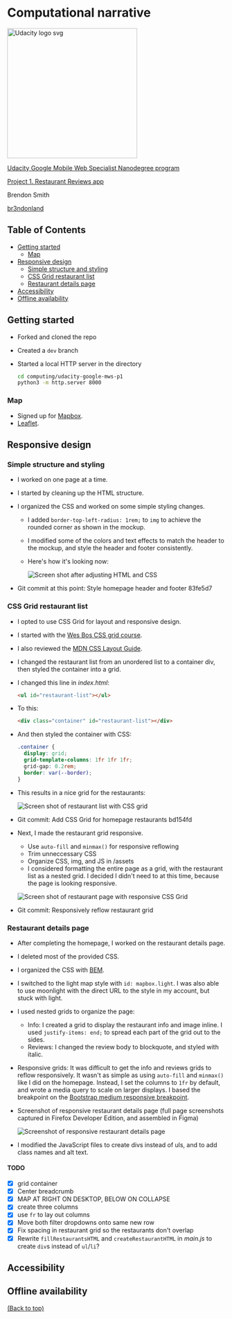 # Computational narrative

<a href="https://www.udacity.com/">
  <img src="https://s3-us-west-1.amazonaws.com/udacity-content/rebrand/svg/logo.min.svg" width="300" alt="Udacity logo svg">
</a>

[Udacity Google Mobile Web Specialist Nanodegree program](https://www.udacity.com/course/mobile-web-specialist-nanodegree--nd024)

[Project 1. Restaurant Reviews app](https://github.com/br3ndonland/udacity-google-mws-p1)

Brendon Smith

[br3ndonland](https://github.com/br3ndonland)

## Table of Contents <!-- omit in toc -->

- [Getting started](#getting-started)
  - [Map](#map)
- [Responsive design](#responsive-design)
  - [Simple structure and styling](#simple-structure-and-styling)
  - [CSS Grid restaurant list](#css-grid-restaurant-list)
  - [Restaurant details page](#restaurant-details-page)
- [Accessibility](#accessibility)
- [Offline availability](#offline-availability)

## Getting started

- Forked and cloned the repo
- Created a `dev` branch
- Started a local HTTP server in the directory

  ```sh
  cd computing/udacity-google-mws-p1
  python3 -m http.server 8000
  ```

### Map

- Signed up for [Mapbox](https://www.mapbox.com).
- [Leaflet](https://leafletjs.com/).

## Responsive design

### Simple structure and styling

- I worked on one page at a time.
- I started by cleaning up the HTML structure.
- I organized the CSS and worked on some simple styling changes.
  - I added `border-top-left-radius: 1rem;` to `img` to achieve the rounded corner as shown in the mockup.
  - I modified some of the colors and text effects to match the header to the mockup, and style the header and footer consistently.
  - Here's how it's looking now:

    ![Screen shot after adjusting HTML and CSS](img/Screen-shot-2018-07-06-at-21.18.15.png)

- Git commit at this point: Style homepage header and footer 83fe5d7

### CSS Grid restaurant list

- I opted to use CSS Grid for layout and responsive design.
- I started with the [Wes Bos CSS grid course](https://cssgrid.io/).
- I also reviewed the [MDN CSS Layout Guide](https://developer.mozilla.org/en-US/docs/Learn/CSS/CSS_layout).
- I changed the restaurant list from an unordered list to a container div, then styled the container into a grid.
- I changed this line in *index.html*:

  ```html
  <ul id="restaurant-list"></ul>
  ```

- To this:

  ```html
  <div class="container" id="restaurant-list"></div>
  ```

- And then styled the container with CSS:

  ```css
  .container {
    display: grid;
    grid-template-columns: 1fr 1fr 1fr;
    grid-gap: 0.2rem;
    border: var(--border);
  }
  ```

- This results in a nice grid for the restaurants:

  ![Screen shot of restaurant list with CSS grid](img/Screen-shot-2018-07-06-at-22.57.25.png)

- Git commit: Add CSS Grid for homepage restaurants bd154fd
- Next, I made the restaurant grid responsive.
  - Use `auto-fill` and `minmax()` for responsive reflowing
  - Trim unneccessary CSS
  - Organize CSS, img, and JS in /assets
  - I considered formatting the entire page as a grid, with the restaurant list as a nested grid. I decided I didn't need to at this time, because the page is looking responsive.

  ![Screen shot of restaurant page with responsive CSS Grid](img/Screen-shot-2018-07-13-at-16.44.40-iPhone-6S.png)

- Git commit: Responsively reflow restaurant grid

### Restaurant details page

- After completing the homepage, I worked on the restaurant details page.
- I deleted most of the provided CSS.
- I organized the CSS with [BEM](https://css-tricks.com/bem-101/).
- I switched to the light map style with `id: mapbox.light`. I was also able to use moonlight with the direct URL to the style in my account, but stuck with light.
- I used nested grids to organize the page:
  - Info: I created a grid to display the restaurant info and image inline. I used `justify-items: end;` to spread each part of the grid out to the sides.
  - Reviews: I changed the review body to blockquote, and styled with italic.
- Responsive grids: It was difficult to get the info and reviews grids to reflow responsively. It wasn't as simple as using `auto-fill` and `minmax()` like I did on the homepage. Instead, I set the columns to `1fr` by default, and wrote a media query to scale on larger displays. I based the breakpoint on the [Bootstrap medium responsive breakpoint](https://getbootstrap.com/docs/4.1/layout/overview/#responsive-breakpoints).
- Screenshot of responsive restaurant details page (full page screenshots captured in Firefox Developer Edition, and assembled in Figma)

  ![Screenshot of responsive restaurant details page](img/udacity-google-mws-p1-20180714.png)

- I modified the JavaScript files to create divs instead of uls, and to add class names and alt text.

#### TODO

- [x] grid container
- [x] Center breadcrumb
- [x] MAP AT RIGHT ON DESKTOP, BELOW ON COLLAPSE
- [x] create three columns
- [x] use `fr` to lay out columns
- [x] Move both filter dropdowns onto same new row
- [x] Fix spacing in restaurant grid so the restaurants don't overlap
- [x] Rewrite `fillRestaurantsHTML` and `createRestaurantHTML` in *main.js* to create `div`s instead of `ul`/`li`?

## Accessibility

## Offline availability

[(Back to top)](#top)
